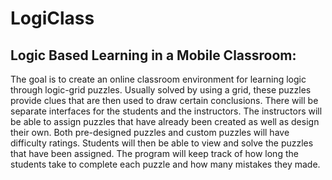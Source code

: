 LogiClass
=========

Logic Based Learning in a Mobile Classroom: 
-------------------------------------------

The goal is to create an online classroom environment for learning logic through logic-grid puzzles. Usually solved by using a grid, these puzzles provide clues that are then used to draw certain conclusions. There will be separate interfaces for the students and the instructors. The instructors will be able to assign puzzles that have already been created as well as design their own. Both pre-designed puzzles and custom puzzles will have difficulty ratings. Students will then be able to view and solve the puzzles that have been assigned. The program will keep track of how long the students take to complete each puzzle and how many mistakes they made. 